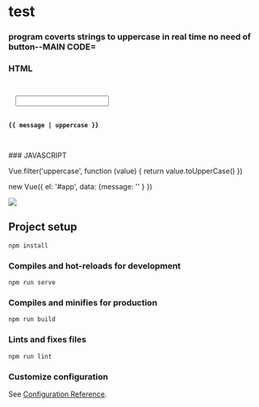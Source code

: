 # test
### program coverts strings to uppercase in real time no need of button--MAIN CODE=
### HTML
<code>
<div id="app">
  <input type="text" v-model="message" />
  <h4>{{ message | uppercase }}</h4>
</div>
</code>
### JAVASCRIPT

Vue.filter('uppercase', function (value) {
	return value.toUpperCase()
})

new Vue({
	el: '#app',
  data: {message: ''
  }
})

![](image/seccond.jpeg)

## Project setup
```
npm install
```

### Compiles and hot-reloads for development
```
npm run serve
```

### Compiles and minifies for production
```
npm run build
```

### Lints and fixes files
```
npm run lint
```

### Customize configuration
See [Configuration Reference](https://cli.vuejs.org/config/).

